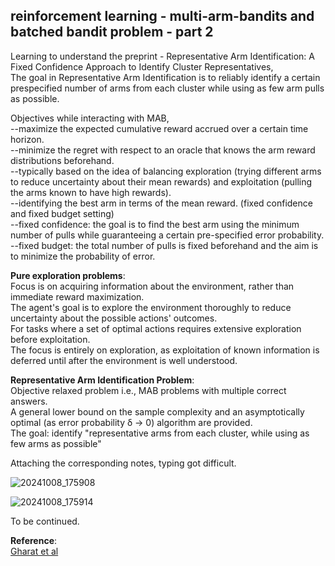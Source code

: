 ## reinforcement learning - multi-arm-bandits and batched bandit problem - part 2

Learning to understand the preprint - Representative Arm Identification: A Fixed Confidence Approach to Identify Cluster Representatives,  
The goal in Representative Arm Identification is to reliably identify a certain prespecified number of arms from each cluster while using
as few arm pulls as possible.  

Objectives while interacting with MAB,  
--maximize the expected cumulative reward accrued over a certain time horizon.  
--minimize the regret with respect to an oracle that knows the arm reward distributions beforehand.  
--typically based on the idea of balancing exploration (trying different arms to reduce uncertainty about their mean rewards) and exploitation
(pulling the arms known to have high rewards).  
--identifying the best arm in terms of the mean reward. (fixed confidence and fixed budget setting)  
--fixed confidence: the goal is to find the best arm using the minimum number of pulls while guaranteeing a certain pre-specified error probability.  
--fixed budget: the total number of pulls is fixed beforehand and the aim is to minimize the probability of error.  

**Pure exploration problems**:  
Focus is on acquiring information about the environment, rather than immediate reward maximization.  
The agent's goal is to explore the environment thoroughly to reduce uncertainty about the possible actions' outcomes.  
For tasks where a set of optimal actions requires extensive exploration before exploitation.  
The focus is entirely on exploration, as exploitation of known information is deferred until after the environment is well understood.  

**Representative Arm Identification Problem**:  
Objective relaxed problem i.e., MAB problems with multiple correct answers.  
A general lower bound on the sample complexity and an asymptotically optimal (as error probability δ → 0) algorithm are provided.  
The goal: identify "representative arms from each cluster, while using as few arms as possible"  

Attaching the corresponding notes, typing got difficult.  

![20241008_175908](https://github.com/user-attachments/assets/235b4eb7-d71d-4365-bd9d-79e163f11192)

![20241008_175914](https://github.com/user-attachments/assets/a261f258-45ba-4381-ac9b-9d1d72c56b6c)

To be continued.  

**Reference**:  
[Gharat et al](https://arxiv.org/abs/2408.14195)
